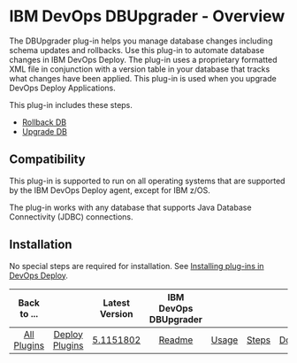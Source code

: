 
# IBM DevOps DBUpgrader - Overview


The DBUpgrader plug-in helps you manage database changes including schema updates and rollbacks. Use this plug-in to automate database changes in IBM DevOps Deploy. The plug-in uses a proprietary formatted XML file in conjunction with a version table in your database that tracks what changes have been applied. This plug-in is used when you upgrade DevOps Deploy Applications.

This plug-in includes these steps.

* [Rollback DB](#Rollback_DB "Rollback DB")
* [Upgrade DB](#Upgrade_DB "Upgrade DB")

## Compatibility

This plug-in is supported to run on all operating systems that are supported by the IBM DevOps Deploy agent, except for IBM z/OS.

The plug-in works with any database that supports Java Database Connectivity (JDBC) connections.

## Installation

No special steps are required for installation. See [Installing plug-ins in DevOps Deploy](https://community.ibm.com/community/user/wasdevops/blogs/laurel-dickson-bull1/2022/06/13/install-plugins "Installing plug-ins in DevOps Deploy").


|Back to ...||Latest Version|IBM DevOps DBUpgrader ||||
| :---: | :---: | :---: | :---: | :---: | :---: | :---: |
|[All Plugins](../../index.md)|[Deploy Plugins](../README.md)|[5.1151802](https://raw.githubusercontent.com/UrbanCode/IBM-UCD-PLUGINS/main/files/DBUpgrader/ucd-DBUpgrader-5.1151802.zip)|[Readme](README.md)|[Usage](usage.md)|[Steps](steps.md)|[Downloads](downloads.md)|
